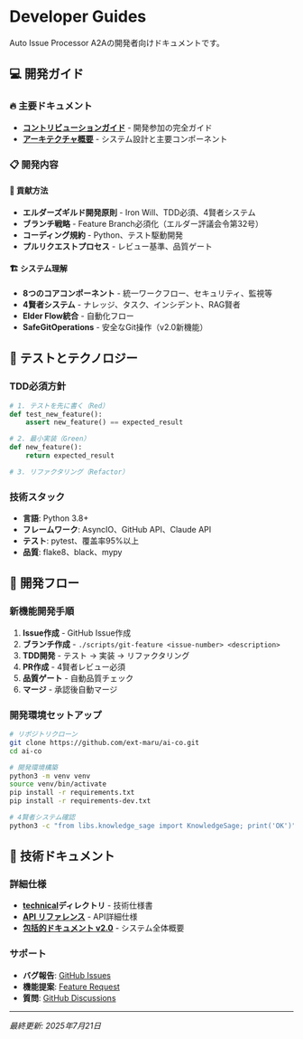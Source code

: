# Developer Guides

Auto Issue Processor A2Aの開発者向けドキュメントです。

## 💻 開発ガイド

### 🔥 主要ドキュメント
- **[コントリビューションガイド](contribution-guide.md)** - 開発参加の完全ガイド
- **[アーキテクチャ概要](architecture-overview.md)** - システム設計と主要コンポーネント

### 📋 開発内容

#### 🤝 貢献方法
- **エルダーズギルド開発原則** - Iron Will、TDD必須、4賢者システム
- **ブランチ戦略** - Feature Branch必須化（エルダー評議会令第32号）
- **コーディング規約** - Python、テスト駆動開発
- **プルリクエストプロセス** - レビュー基準、品質ゲート

#### 🏗️ システム理解
- **8つのコアコンポーネント** - 統一ワークフロー、セキュリティ、監視等
- **4賢者システム** - ナレッジ、タスク、インシデント、RAG賢者
- **Elder Flow統合** - 自動化フロー
- **SafeGitOperations** - 安全なGit操作（v2.0新機能）

## 🧪 テストとテクノロジー

### TDD必須方針
```python
# 1. テストを先に書く（Red）
def test_new_feature():
    assert new_feature() == expected_result

# 2. 最小実装（Green）
def new_feature():
    return expected_result

# 3. リファクタリング（Refactor）
```

### 技術スタック
- **言語**: Python 3.8+
- **フレームワーク**: AsyncIO、GitHub API、Claude API
- **テスト**: pytest、覆盖率95%以上
- **品質**: flake8、black、mypy

## 🎯 開発フロー

### 新機能開発手順
1. **Issue作成** - GitHub Issue作成
2. **ブランチ作成** - `./scripts/git-feature <issue-number> <description>`
3. **TDD開発** - テスト → 実装 → リファクタリング
4. **PR作成** - 4賢者レビュー必須
5. **品質ゲート** - 自動品質チェック
6. **マージ** - 承認後自動マージ

### 開発環境セットアップ
```bash
# リポジトリクローン
git clone https://github.com/ext-maru/ai-co.git
cd ai-co

# 開発環境構築
python3 -m venv venv
source venv/bin/activate
pip install -r requirements.txt
pip install -r requirements-dev.txt

# 4賢者システム確認
python3 -c "from libs.knowledge_sage import KnowledgeSage; print('OK')"
```

## 🔗 技術ドキュメント

### 詳細仕様
- **[technical](../technical/)ディレクトリ** - 技術仕様書
- **[API リファレンス](../api/)** - API詳細仕様
- **[包括的ドキュメント v2.0](../AUTO_ISSUE_PROCESSOR_A2A_COMPLETE_DOCUMENTATION_V2.md)** - システム全体概要

### サポート
- **バグ報告**: [GitHub Issues](https://github.com/ext-maru/ai-co/issues)
- **機能提案**: [Feature Request](https://github.com/ext-maru/ai-co/issues/new?template=feature_request.md)
- **質問**: [GitHub Discussions](https://github.com/ext-maru/ai-co/discussions)

---
*最終更新: 2025年7月21日*